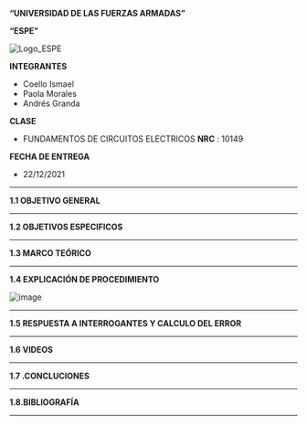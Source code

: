 **“UNIVERSIDAD DE LAS FUERZAS ARMADAS”**

**“ESPE”**

![Logo_ESPE](https://user-images.githubusercontent.com/93800511/140828546-04ee2765-180c-4e68-84cf-8bca73c21c5f.png)

**INTEGRANTES**
* Coello Ismael 
* Paola Morales 
* Andrés Granda
 
**CLASE**
* FUNDAMENTOS DE CIRCUITOS ELECTRICOS **NRC** : 10149

**FECHA DE ENTREGA**
* 22/12/2021
--------------------------------------------------------------------------------------------------------------------------------------------------------------------------------

**1.1 OBJETIVO GENERAL**

--------------------------------------------------------------------------------------------------------------------------------------------------------------------------------

**1.2 OBJETIVOS ESPECIFICOS**

--------------------------------------------------------------------------------------------------------------------------------------------------------------------------------

**1.3 MARCO TEÓRICO**

--------------------------------------------------------------------------------------------------------------------------------------------------------------------------------

**1.4 EXPLICACIÓN DE PROCEDIMIENTO**

![image](https://user-images.githubusercontent.com/93835587/148454029-df3d2acd-32ef-4722-9da8-611160ca6e59.png)

--------------------------------------------------------------------------------------------------------------------------------------------------------------------------------

**1.5 RESPUESTA A INTERROGANTES Y CALCULO DEL ERROR**

--------------------------------------------------------------------------------------------------------------------------------------------------------------------------------

**1.6 VIDEOS**

--------------------------------------------------------------------------------------------------------------------------------------------------------------------------------

**1.7 .CONCLUCIONES**

--------------------------------------------------------------------------------------------------------------------------------------------------------------------------------

**1.8.BIBLIOGRAFÍA**

--------------------------------------------------------------------------------------------------------------------------------------------------------------------------------

